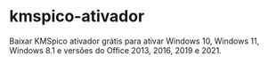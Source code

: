 # kmspico-ativador
Baixar KMSpico ativador grátis para ativar Windows 10, Windows 11, Windows 8.1 e versões do Office 2013, 2016, 2019 e 2021.
